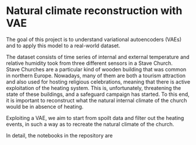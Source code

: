 # Natural climate reconstruction with VAE
The goal of this project is to understand variational autoencoders (VAEs) and to apply this model to a real-world dataset.

The dataset consists of time series of internal and external temperature and relative humidity took from three different sensors in a Stave Church.</br>
Stave Churches are a particular kind of wooden building that was common in northern Europe. Nowadays, many of them are both a tourism attraction and also used for hosting religious celebrations, meaning that there is active exploitation of the heating system. This is, unfortunately, threatening the state of these buildings, and a safeguard campaign has started. To this end, it is important to reconstruct what the natural internal climate of the church would be in absence of heating.

Exploiting a VAE, we aim to start from spoilt data and filter out the heating events, in such a way as to recreate the natural climate of the church.

In detail, the notebooks in the repository are

